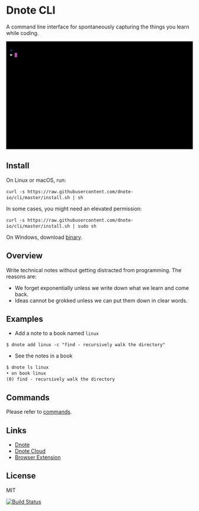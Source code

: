 # Dnote CLI

A command line interface for spontaneously capturing the things you learn while coding.

![Dnote](assets/dnote.gif)

## Install

On Linux or macOS, run:

    curl -s https://raw.githubusercontent.com/dnote-io/cli/master/install.sh | sh

In some cases, you might need an elevated permission:

    curl -s https://raw.githubusercontent.com/dnote-io/cli/master/install.sh | sudo sh

On Windows, download [binary](https://github.com/dnote-io/cli/releases).

## Overview

Write technical notes without getting distracted from programming. The reasons are:

* We forget exponentially unless we write down what we learn and come back.
* Ideas cannot be grokked unless we can put them down in clear words.

## Examples

- Add a note to a book named `linux`

```
$ dnote add linux -c "find - recursively walk the directory"
```

- See the notes in a book

```
$ dnote ls linux
• on book linux
(0) find - recursively walk the directory
```

## Commands

Please refer to [commands](/COMMANDS.md).

## Links

* [Dnote](https://dnote.io)
* [Dnote Cloud](https://dnote.io/cloud)
* [Browser Extension](https://github.com/dnote-io/browser-extension)

## License

MIT

[![Build Status](https://travis-ci.org/dnote-io/cli.svg?branch=master)](https://travis-ci.org/dnote-io/cli)
